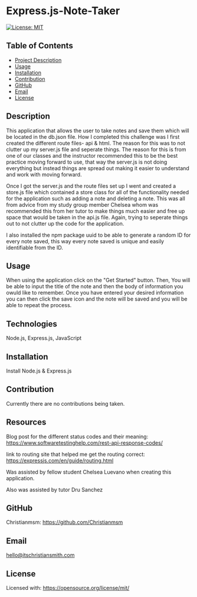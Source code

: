 # Express.js-Note-Taker

[![License: MIT](https://img.shields.io/badge/License-MIT-yellow.svg)](https://opensource.org/licenses/MIT)

 ## Table of Contents
 - [Project Description](#Description)
 - [Usage](#Usage)
 - [Installation](#Installation)
 - [Contribution](#Contribution)
 - [GitHub](#GitHub)
 - [Email](#Email)
 - [License](#License)
  
## Description
This application that allows the user to take notes and save them which will be located in the db.json file. How I completed this challenge was I first created the different route files- api & html. The reason for this was to not clutter up my server.js file and seperate things. The reason for this is from one of our classes and the instructor recommended this to be the best practice moving forward to use, that way the server.js is not doing everything but instead things are spread out making it easier to understand and work with moving forward.

Once I got the server.js and the route files set up I went and created a store.js file which contained a store class for all of the functionality needed for the application such as adding a note and deleting a note. This was all from advice from my study group member Chelsea whom was recommended this from her tutor to make things much easier and free up space that would be taken in the api.js file. Again, trying to seperate things out to not clutter up the code for the application.

I also installed the npm package uuid to be able to generate a random ID for every note saved, this way every note saved is unique and easily identifiable from the ID.

## Usage
When using the application click on the "Get Started" button. Then, You will be able to input the title of the note and then the body of information you owuld like to remember. Once you have entered your desired information you can then click the save icon and the note will be saved and you will be able to repeat the process.
## Technologies
Node.js, Express.js, JavaScript
## Installation
Install Node.js & Express.js
## Contribution
Currently there are no contributions being taken.
## Resources
Blog post for the different status codes and their meaning:
https://www.softwaretestinghelp.com/rest-api-response-codes/

link to routing site that helped me get the routing correct:
https://expressjs.com/en/guide/routing.html

Was assisted by fellow student Chelsea Luevano when creating this application.

Also was assisted by tutor Dru Sanchez
## GitHub
Christianmsm: https://github.com/Christianmsm
## Email
hello@itschristiansmith.com
## License
Licensed with: https://opensource.org/license/mit/